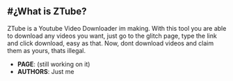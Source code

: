 #¿What is ZTube?
---
ZTube is a Youtube Video Downloader im making. With this tool you are able to download any videos you want, just go to the glitch page, type the link and click download, easy as that.
Now, dont download videos and claim them as yours, thats illegal.

   - **PAGE**: (still working on it)
   - **AUTHORS**: Just me
